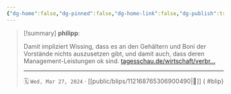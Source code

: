 ```yaml
---
{"dg-home":false,"dg-pinned":false,"dg-home-link":false,"dg-publish":true,"type":"blip","disabled rules":["yaml-title","yaml-title-alias","file-name-heading"],"title":"philipp on mastodon @ 2024-03-27","created-date":"2024-03-27T17:12:09","id":112168765306900500,"updated-date":"2025-05-02T08:50:44","dg-path":"blips/112168765306900490.md","permalink":"/blips/112168765306900490/","dgPassFrontmatter":true}
---
```


> [!summary] **philipp**:
>
> Damit impliziert Wissing, dass es an den Gehältern und Boni der Vorstände nichts auszusetzen gibt, und damit auch, dass deren Management-Leistungen ok sind.
> [tagesschau.de/wirtschaft/verbr…](https://www.tagesschau.de/wirtschaft/verbraucher/wissing-bahn-tarifeinigung-preise-100.html)
> - - -
>
> 🗓️ `Wed, Mar 27, 2024` · [[public/blips/112168765306900490\|🔗]]
{ #blip}

